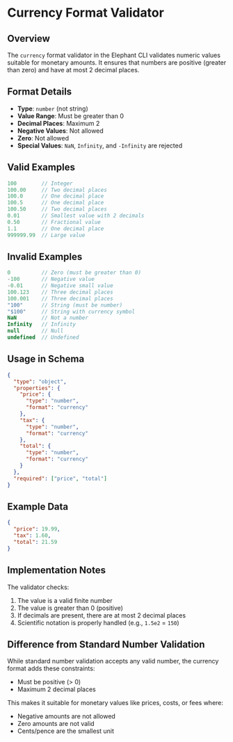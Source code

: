 # Currency Format Validator

## Overview

The `currency` format validator in the Elephant CLI validates numeric values suitable for monetary amounts. It ensures that numbers are positive (greater than zero) and have at most 2 decimal places.

## Format Details

- **Type**: `number` (not string)
- **Value Range**: Must be greater than 0
- **Decimal Places**: Maximum 2
- **Negative Values**: Not allowed
- **Zero**: Not allowed
- **Special Values**: `NaN`, `Infinity`, and `-Infinity` are rejected

## Valid Examples

```javascript
100        // Integer
100.00     // Two decimal places
100.0      // One decimal place
100.5      // One decimal place
100.50     // Two decimal places
0.01       // Smallest value with 2 decimals
0.50       // Fractional value
1.1        // One decimal place
999999.99  // Large value
```

## Invalid Examples

```javascript
0          // Zero (must be greater than 0)
-100       // Negative value
-0.01      // Negative small value
100.123    // Three decimal places
100.001    // Three decimal places
"100"      // String (must be number)
"$100"     // String with currency symbol
NaN        // Not a number
Infinity   // Infinity
null       // Null
undefined  // Undefined
```

## Usage in Schema

```json
{
  "type": "object",
  "properties": {
    "price": {
      "type": "number",
      "format": "currency"
    },
    "tax": {
      "type": "number",
      "format": "currency"
    },
    "total": {
      "type": "number",
      "format": "currency"
    }
  },
  "required": ["price", "total"]
}
```

## Example Data

```json
{
  "price": 19.99,
  "tax": 1.60,
  "total": 21.59
}
```

## Implementation Notes

The validator checks:
1. The value is a valid finite number
2. The value is greater than 0 (positive)
3. If decimals are present, there are at most 2 decimal places
4. Scientific notation is properly handled (e.g., `1.5e2` = `150`)

## Difference from Standard Number Validation

While standard number validation accepts any valid number, the currency format adds these constraints:
- Must be positive (> 0)
- Maximum 2 decimal places

This makes it suitable for monetary values like prices, costs, or fees where:
- Negative amounts are not allowed
- Zero amounts are not valid
- Cents/pence are the smallest unit